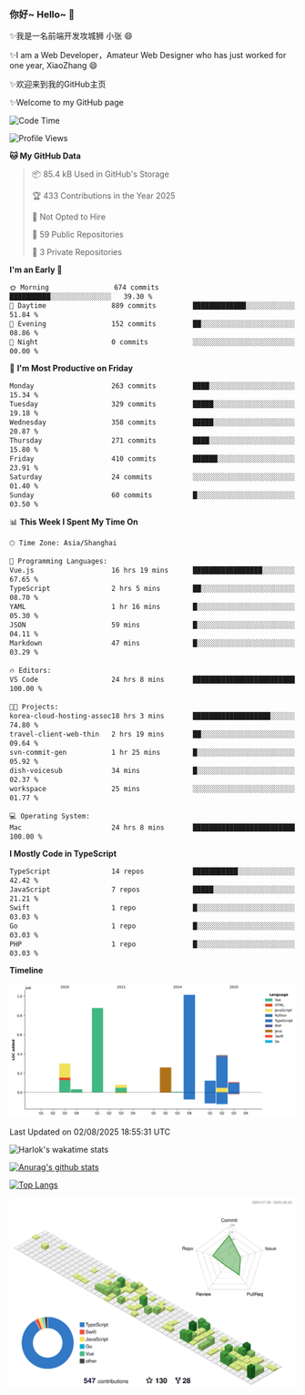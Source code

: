 ### 你好~ Hello~ 👋

✨我是一名前端开发攻城狮 小张 😄

✨I am a Web Developer，Amateur Web Designer who has just worked for one year, XiaoZhang 😄

✨欢迎来到我的GitHub主页

✨Welcome to my GitHub page
<!--
**7148505/7148505** is a ✨ _special_ ✨ repository because its `README.md` (this file) appears on your GitHub profile.

Here are some ideas to get you started:

- 🔭 I’m currently working on ...
- 🌱 I’m currently learning ...
- 👯 I’m looking to collaborate on ...
- 🤔 I’m looking for help with ...
- 💬 Ask me about ...
- 📫 How to reach me: ...
- 😄 Pronouns: ...
- ⚡ Fun fact: ...
-->

<!--START_SECTION:waka-->
![Code Time](http://img.shields.io/badge/Code%20Time-2%2C823%20hrs%2050%20mins-blue)

![Profile Views](http://img.shields.io/badge/Profile%20Views-1-blue)

**🐱 My GitHub Data** 

> 📦 85.4 kB Used in GitHub's Storage 
 > 
> 🏆 433 Contributions in the Year 2025
 > 
> 🚫 Not Opted to Hire
 > 
> 📜 59 Public Repositories 
 > 
> 🔑 3 Private Repositories 
 > 
**I'm an Early 🐤** 

```text
🌞 Morning                674 commits         ██████████░░░░░░░░░░░░░░░   39.30 % 
🌆 Daytime                889 commits         █████████████░░░░░░░░░░░░   51.84 % 
🌃 Evening                152 commits         ██░░░░░░░░░░░░░░░░░░░░░░░   08.86 % 
🌙 Night                  0 commits           ░░░░░░░░░░░░░░░░░░░░░░░░░   00.00 % 
```
📅 **I'm Most Productive on Friday** 

```text
Monday                   263 commits         ████░░░░░░░░░░░░░░░░░░░░░   15.34 % 
Tuesday                  329 commits         █████░░░░░░░░░░░░░░░░░░░░   19.18 % 
Wednesday                358 commits         █████░░░░░░░░░░░░░░░░░░░░   20.87 % 
Thursday                 271 commits         ████░░░░░░░░░░░░░░░░░░░░░   15.80 % 
Friday                   410 commits         ██████░░░░░░░░░░░░░░░░░░░   23.91 % 
Saturday                 24 commits          ░░░░░░░░░░░░░░░░░░░░░░░░░   01.40 % 
Sunday                   60 commits          █░░░░░░░░░░░░░░░░░░░░░░░░   03.50 % 
```


📊 **This Week I Spent My Time On** 

```text
🕑︎ Time Zone: Asia/Shanghai

💬 Programming Languages: 
Vue.js                   16 hrs 19 mins      █████████████████░░░░░░░░   67.65 % 
TypeScript               2 hrs 5 mins        ██░░░░░░░░░░░░░░░░░░░░░░░   08.70 % 
YAML                     1 hr 16 mins        █░░░░░░░░░░░░░░░░░░░░░░░░   05.30 % 
JSON                     59 mins             █░░░░░░░░░░░░░░░░░░░░░░░░   04.11 % 
Markdown                 47 mins             █░░░░░░░░░░░░░░░░░░░░░░░░   03.29 % 

🔥 Editors: 
VS Code                  24 hrs 8 mins       █████████████████████████   100.00 % 

🐱‍💻 Projects: 
korea-cloud-hosting-assoc18 hrs 3 mins       ███████████████████░░░░░░   74.80 % 
travel-client-web-thin   2 hrs 19 mins       ██░░░░░░░░░░░░░░░░░░░░░░░   09.64 % 
svn-commit-gen           1 hr 25 mins        █░░░░░░░░░░░░░░░░░░░░░░░░   05.92 % 
dish-voicesub            34 mins             █░░░░░░░░░░░░░░░░░░░░░░░░   02.37 % 
workspace                25 mins             ░░░░░░░░░░░░░░░░░░░░░░░░░   01.77 % 

💻 Operating System: 
Mac                      24 hrs 8 mins       █████████████████████████   100.00 % 
```

**I Mostly Code in TypeScript** 

```text
TypeScript               14 repos            ███████████░░░░░░░░░░░░░░   42.42 % 
JavaScript               7 repos             █████░░░░░░░░░░░░░░░░░░░░   21.21 % 
Swift                    1 repo              █░░░░░░░░░░░░░░░░░░░░░░░░   03.03 % 
Go                       1 repo              █░░░░░░░░░░░░░░░░░░░░░░░░   03.03 % 
PHP                      1 repo              █░░░░░░░░░░░░░░░░░░░░░░░░   03.03 % 
```



**Timeline**

![Lines of Code chart](https://raw.githubusercontent.com/littleCareless/littleCareless/master/assets/bar_graph.png)


 Last Updated on 02/08/2025 18:55:31 UTC
<!--END_SECTION:waka-->
![Harlok's wakatime stats](https://github-readme-stats.vercel.app/api/wakatime?username=littleCareless)

[![Anurag's github stats](https://github-readme-stats.vercel.app/api?username=littleCareless)](https://github.com/anuraghazra/github-readme-stats)

[![Top Langs](https://github-readme-stats.vercel.app/api/top-langs/?username=littleCareless&layout=compact)](https://github.com/anuraghazra/github-readme-stats)

![](./profile-3d-contrib/profile-green-animate.svg)
